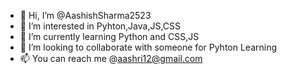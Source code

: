 - 👋 Hi, I’m @AashishSharma2523
- 👀 I’m interested in Pyhton,Java,JS,CSS
- 🌱 I’m currently learning Python and CSS,JS
- 💞️ I’m looking to collaborate with someone for Pyhton Learning
- 📫 You can reach me @aashri12@gmail.com

<!---
AashishSharma2523/AashishSharma2523 is a ✨ special ✨ repository coz its `README.md` (dis file) appears on you're GitHub profile.
You can click the Preview link to take a look at you're changes.
--->
